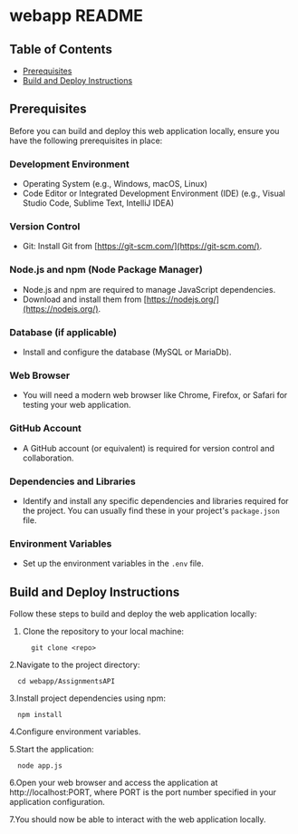 # webapp README

## Table of Contents
- [Prerequisites](#prerequisites)
- [Build and Deploy Instructions](#build-and-deploy-instructions)

## Prerequisites
Before you can build and deploy this web application locally, ensure you have the following prerequisites in place:

### Development Environment
- Operating System (e.g., Windows, macOS, Linux)
- Code Editor or Integrated Development Environment (IDE) (e.g., Visual Studio Code, Sublime Text, IntelliJ IDEA)

### Version Control
- Git: Install Git from [https://git-scm.com/](https://git-scm.com/).

### Node.js and npm (Node Package Manager)
- Node.js and npm are required to manage JavaScript dependencies.
- Download and install them from [https://nodejs.org/](https://nodejs.org/).

### Database (if applicable)
- Install and configure the database (MySQL or MariaDb).

### Web Browser
- You will need a modern web browser like Chrome, Firefox, or Safari for testing your web application.

### GitHub Account
- A GitHub account (or equivalent) is required for version control and collaboration.

### Dependencies and Libraries
- Identify and install any specific dependencies and libraries required for the project. You can usually find these in your project's `package.json` file.

### Environment Variables
- Set up the environment variables in the `.env` file.

## Build and Deploy Instructions
Follow these steps to build and deploy the web application locally:

1. Clone the repository to your local machine:
   
         git clone <repo>

2.Navigate to the project directory:

      cd webapp/AssignmentsAPI
  
3.Install project dependencies using npm:

      npm install
  
4.Configure environment variables.

5.Start the application:

      node app.js
  
6.Open your web browser and access the application at http://localhost:PORT, where PORT is the port number specified in your application configuration.

7.You should now be able to interact with the web application locally.
